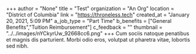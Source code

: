 +++
author = "None"
title = "Test"
organization = "An Org"
location = "District of Columbia"
link = "https://throneless.tech"
created_at = "January 20, 2021, 5:09 PM"
a_job_type = "Part Time"
b_benefits = ["General Benefits","Tuition Reimbursement"]
c_feedback = ""
thumbnail = "../../images/nYCkyrUw_92668cc6.png"
+++
Cum sociis natoque penatibus et magnis dis parturient. Morbi odio eros, volutpat ut pharetra vitae, lobortis sed nibh.